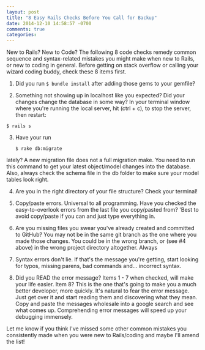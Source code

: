 ```yaml
---
layout: post
title: "8 Easy Rails Checks Before You Call for Backup"
date: 2014-12-10 14:58:57 -0700
comments: true
categories:
---
```


New to Rails? New to Code? The following 8 code checks remedy common sequence and syntax-related mistakes you might make when new to Rails, or new to coding in general. Before getting on stack overflow or calling your wizard coding buddy, check these 8 items first.<!-- more -->

1. Did you run
        ```
        $ bundle install
        ```
  after adding those gems to your gemfile?


2. Something not showing up in localhost like you expected? Did your changes change the database in some way? In your terminal window where you're running the local server, hit (ctrl + c), to stop the server, then restart:
  ```
  $ rails s
  ```


3.  Have your run
    ```
    $ rake db:migrate
    ```
 lately? A new migration file does not a full migration make. You need to run this command to get your latest object/model changes into the database. Also, always check the schema file in the db folder to make sure your model tables look right.


4.  Are you in the right directory of your file structure? Check your terminal!


5.  Copy/paste errors. Universal to all programming. Have you checked the easy-to-overlook errors from the last file you copy/pasted from? 'Best to avoid copy/paste if you can and just type everything in.


6.  Are you missing files you swear you've already created and committed to GitHub? You may not be in the same git branch as the one where you made those changes. You could be in the wrong branch, or (see #4 above) in the wrong project directory altogether. Always


7.  Syntax errors don't lie. If that's the message you're getting, start looking for typos, missing parens, bad commands and... incorrect syntax.


8.  Did you READ the error message?
Items 1 - 7 when checked, will make your life easier. Item 8? This is the one that's going to make you a much better developer, more quickly. It's natural to fear the error message. Just get over it and start reading them and discovering what they mean. Copy and paste the messages wholesale into a google search and see what comes up. Comprehending error messages will speed up your debugging immensely.

Let me know if you think I've missed some other common mistakes you consistently made when you were new to Rails/coding and maybe I'll amend the list!

